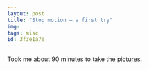 ```yaml
---
layout: post
title: "Stop motion — a first try"
img: 
tags: misc
id: 3f3e1a7e
---
```


Took me about 90 minutes to take the pictures.

<!-- yt:87WgoUNw_rI -->